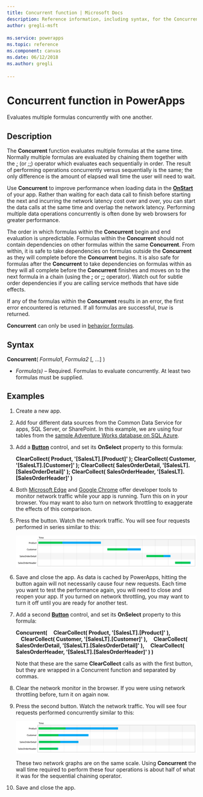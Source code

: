 ```yaml
---
title: Concurrent function | Microsoft Docs
description: Reference information, including syntax, for the Concurrent function in PowerApps
author: gregli-msft

ms.service: powerapps
ms.topic: reference
ms.component: canvas
ms.date: 06/12/2018
ms.author: gregli

---
```

# Concurrent function in PowerApps
Evaluates multiple formulas concurrently with one another.

## Description
The **Concurrent** function evaluates multiple formulas at the same time.  Normally multiple formulas are evaluated by chaining them together with the [*;*](operators.md) (or [*;;*](operators.md)) operator which evaluates each sequentially in order.  The result of performing operations concurrently versus sequentially is the same; the only difference is the amount of elapsed wall time the user will need to wait.

Use **Concurrent** to improve performance when loading data in the [**OnStart**](../controls/control-screen.md) of your app.  Rather than waiting for each data call to finish before starting the next and incurring the network latency cost over and over, you can start the data calls at the same time and overlap the network latency.  Performing multiple data operations concurrently is often done by web browsers for greater performance.  

The order in which formulas within the **Concurrent** begin and end evaluation is unpredictable.  Formulas within the **Concurrent** should not contain dependencies on other formulas within the same **Concurrent**.  From within, it is safe to take dependencies on formulas outside the **Concurrent** as they will complete before the **Concurrent** begins.  It is also safe for formulas after the **Concurrent** to take dependencies on formulas within as they will all complete before the **Concurrent** finishes and moves on to the next formula in a chain (using the **;** or **;;** operator).  Watch out for subtle order dependencies if you are calling service methods that have side effects.

If any of the formulas within the **Concurrent** results in an error, the first error encountered is returned.  If all formulas are successful, *true* is returned.

**Concurrent** can only be used in [behavior formulas](../working-with-formulas-in-depth.md).

## Syntax
**Concurrent**( *Formula1*, *Formula2* [, ...] )

* *Formula(s)* – Required. Formulas to evaluate concurrently.  At least two formulas must be supplied.

## Examples

1. Create a new app.

2. Add four different data sources from the Common Data Service for apps, SQL Server, or SharePoint.  In this example, we are using four tables from the [sample Adventure Works database on SQL Azure](https://docs.microsoft.com/en-us/azure/sql-database/sql-database-get-started-portal).

2. Add a **[Button](../controls/button.md)** control, and set its **OnSelect** property to this formula:

	**ClearCollect( Product, '[SalesLT].[Product]' ); 
	ClearCollect( Customer, '[SalesLT].[Customer]' ); 
	ClearCollect( SalesOrderDetail, '[SalesLT].[SalesOrderDetail]' ); 
	ClearCollect( SalesOrderHeader, '[SalesLT].[SalesOrderHeader]' )**

3. Both [Microsoft Edge](https://docs.microsoft.com/en-us/microsoft-edge/devtools-guide/network) and [Google Chrome](https://developers.google.com/web/tools/chrome-devtools/network-performance/) offer developer tools to monitor network traffic while your app is running.  Turn this on in your browser.  You may want to also turn on network throttling to exaggerate the effects of this comparison.  

4. Press the button.  Watch the network traffic.  You will see four requests performed in series similar to this:

	![Time graph of four network requests, one starting after the last, covering the entire span of time](media/function-concurrent/chained-network.png)

5. Save and close the app.  As data is cached by PowerApps, hitting the button again will not necessarily cause four new requests.  Each time you want to test the performance again, you will need to close and reopen your app.  If you turned on network throttling, you may want to turn it off until you are ready for another test.

1. Add a second **[Button](../controls/button.md)** control, and set its **OnSelect** property to this formula:

	**Concurrent( 
	&nbsp;&nbsp;&nbsp;&nbsp;ClearCollect( Product, '[SalesLT].[Product]' ), 
	&nbsp;&nbsp;&nbsp;&nbsp;ClearCollect( Customer, '[SalesLT].[Customer]' ), 
	&nbsp;&nbsp;&nbsp;&nbsp;ClearCollect( SalesOrderDetail, '[SalesLT].[SalesOrderDetail]' ), 
	&nbsp;&nbsp;&nbsp;&nbsp;ClearCollect( SalesOrderHeader, '[SalesLT].[SalesOrderHeader]' ) 
	)**

	Note that these are the same **ClearCollect** calls as with the first button, but they are wrapped in a Concurrent function and separated by commas.

2. Clear the network monitor in the browser.  If you were using network throttling before, turn it on again now.

3. Press the second button.   Watch the network traffic.  You will see four requests performed concurrently similar to this:

	![Time graph of four network requests, all four starting together, covering about half of the span of time](media/function-concurrent/concurrent-network.png)

	These two network graphs are on the same scale.  Using **Concurrent** the wall time required to perform these four operations is about half of what it was for the sequential chaining operator. 

5. Save and close the app.   
